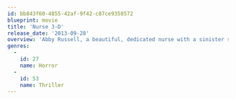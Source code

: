 ```yaml
---
id: bb843f60-4855-42af-9f42-c87ce9358572
blueprint: movie
title: 'Nurse 3-D'
release_date: '2013-09-28'
overview: 'Abby Russell, a beautiful, dedicated nurse with a sinister side, has a secret life in which she targets and punishes dishonest men.'
genres:
  -
    id: 27
    name: Horror
  -
    id: 53
    name: Thriller
---
```

